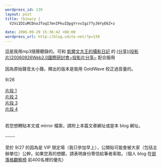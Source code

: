 ```yaml
--- 
wordpress_id: 139
layout: post
title: !binary |
  V2ViIDIuMCDnoJToqI7mnIPkuIDpgYrvvIgz77yJ6YyE6Z+z

date: 2006-09-29 15:36:42 +08:00
wordpress_url: http://blog.xdite.net/?p=139
---
```

這是我用mp3隨聲聽錄的。可和 <a href="http://kelvinwang1977.blogspot.com/"> 凱爾文大王的攝影日記</a> 的 <a href="http://kelvinwang1977.blogspot.com/2006/09/20060926web20.html">(分享)(投影片)20060926Web2.0國際研討會~投影片分享~</a> 配合服用<br /><br />因為原始聲音太小聲。釋出的版本是我用 GoldWave 校正過音量的。<br /><br />9/26<br /><br /><a href="http://xdite.net/web20/V001.WAV">片段 1</a><br /><a href="http://xdite.net/web20/V002.WAV">片段 2</a><br /><a href="http://xdite.net/web20/V003.WAV">片段 3</a><br /><a href="http://xdite.net/web20/V003.WAV">片段 4</a><br /><br /><br />若您想轉貼本文或 mirror 檔案，請附上本篇文章網址或是本 blog 網址。<br /><br />-----<br /><br />至於 9/27 的因為是 VIP 限定場（我只參加早上），公開貼可能會被大家（包括主辦單位）公幹。如果您真的想聽，請表明身份寄信給筆者索取。（個人 blog 在<a href="http://look.urs.tw/">部落格觀察榜</a> 前400名裡的優先）<br /><br />
